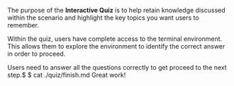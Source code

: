 The purpose of the **Interactive Quiz** is to help retain knowledge discussed within the scenario and highlight the key topics you want users to remember.

Within the quiz, users have complete access to the terminal environment. This allows them to explore the environment to identify the correct answer in order to proceed.

Users need to answer all the questions correctly to get proceed to the next step.$
$ cat ./quiz/finish.md
Great work!